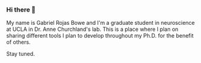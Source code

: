 ### Hi there 👋

My name is Gabriel Rojas Bowe and I'm a graduate student in neuroscience at UCLA in Dr. Anne Churchland's lab. 
This is a place where I plan on sharing different tools I plan to develop throughout my Ph.D. for the benefit of others. 

Stay tuned.
